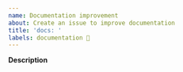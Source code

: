 ```yaml
---
name: Documentation improvement
about: Create an issue to improve documentation
title: 'docs: '
labels: documentation 📝
---
```


<!-- 
    Before submitting an issue, please consult our [documentation](https://decathlon.design). 
    Please make sure you are posting an issue pertaining to the Decathlon Design System. 

    Note that before opening an issue, you can chat maintainer of this project on channel
    #dev-android in [Decathlon Design System's Slack(https://join.slack.com/t/decathlon-design/shared_invite/zt-ou0n9qas-n_oamDSVUIqvLqNO1LETJg).

    If you want to know how to contribute to this project, you can check our CONTRIBUTING file:
    https://github.com/Decathlon/vitamin-compose/blob/main/CONTRIBUTING.md

    If a section isn't adapted for your request, please remove it to avoid any unnecessary section.

    Thanks!
-->

**Description**
<!-- A clear and concise description of what is the documentation improvement that you propose. -->
